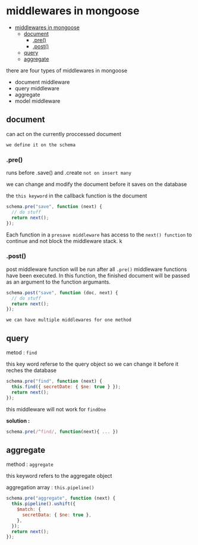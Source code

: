 # middlewares in mongoose

- [middlewares in mongoose](#middlewares-in-mongoose)
  - [document](#document)
    - [.pre()](#pre)
    - [.post()](#post)
  - [query](#query)
  - [aggregate](#aggregate)

there are four types of middlewares in mongoose

- document middleware
- query middleware
- aggregate
- model middleware

<!-- <a name="document" /> -->

## document

can act on the currently proccessed document

`we define it on the schema`

### .pre()

runs before .save() and .create
`not on insert many`

we can change and modify the document before it saves on the database

the `this keyword` in the callback function is the document

```javascript
schema.pre("save", function (next) {
  // do stuff
  return next();
});
```

Each function in a `presave middleware` has access to the `next() function` to continue and not block the middleware stack.
k

### .post()

post middleware function will be run after all `.pre()` middleware functions have been executed.
In this function, the finished document will be passed as an argument to the function argumants.

```javascript
schema.post("save", function (doc, next) {
  // do stuff
  return next();
});
```

`we can have multiple middlewares for one method`

<!-- <a name="query" /> -->

## query

metod : `find`

this key word referse to the query object so we can change it before it reches the database

```javascript
schema.pre("find", function (next) {
  this.find({ secretDate: { $ne: true } });
  return next();
});
```

this middleware will not work for `findOne`

**solution :**

```javascript
schema.pre(/^find/, function(next){ ... })
```

## aggregate

method : `aggregate`

this keyword refers to the aggregate object

aggregation array : `this.pipeline()`

```javascript
schema.pre("aggregate", function (next) {
  this.pipeline().ushift({
    $match: {
      secretData: { $ne: true },
    },
  });
  return next();
});
```
